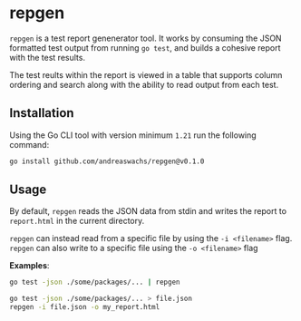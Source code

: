 # repgen

`repgen` is a test report genenerator tool. It works by consuming the JSON formatted test output from running `go test`, and builds a cohesive report with the test results.

The test reults within the report is viewed in a table that supports column ordering and search along with the ability to read output from each test.

## Installation

Using the Go CLI tool with version minimum `1.21` run the following command:

```sh
go install github.com/andreaswachs/repgen@v0.1.0
```

## Usage

By default, `repgen` reads the JSON data from stdin and writes the report to `report.html` in the current directory.

`repgen` can instead read from a specific file by using the `-i <filename>` flag. `repgen` can also write to a specific file using the `-o <filename>` flag

**Examples**:

```sh  
go test -json ./some/packages/... | repgen
```

```sh 
go test -json ./some/packages/... > file.json
repgen -i file.json -o my_report.html
```

